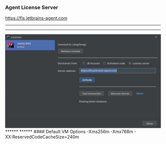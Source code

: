 ### Agent License Server
https://fls.jetbrains-agent.com
******
******
<img src="linux/help/register.jpg"/>
******
******
#### Default VM Options
-Xms256m
-Xmx768m
-XX:ReservedCodeCacheSize=240m